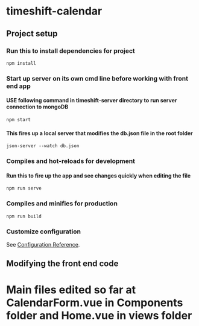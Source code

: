# timeshift-calendar

## Project setup
### Run this to install dependencies for project
```
npm install
```

### Start up server on its own cmd line before working with front end app
#### USE following command in timeshift-server directory to run server connection to mongoDB
```
npm start
```
#### This fires up a local server that modifies the db.json file in the root folder
```
json-server --watch db.json
```

### Compiles and hot-reloads for development
#### Run this to fire up the app and see changes quickly when editing the file
```
npm run serve
```

### Compiles and minifies for production
```
npm run build
```

### Customize configuration
See [Configuration Reference](https://cli.vuejs.org/config/).

## Modifying the front end code
# Main files edited so far at CalendarForm.vue in Components folder and Home.vue in views folder
